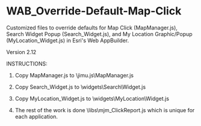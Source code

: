 # WAB_Override-Default-Map-Click
Customized files to override defaults for Map Click (MapManager.js), Search Widget Popup (Search_Widget.js), and My Location Graphic/Popup (MyLocation_Widget.js) in Esri's Web AppBuilder.

 Version 2.12

INSTRUCTIONS:

1. Copy MapManager.js to \jimu.js\MapManager.js

2. Copy Search_Widget.js to \widgets\Search\Widget.js

3. Copy MyLocation_Widget.js to \widgets\MyLocation\Widget.js

4. The rest of the work is done \libs\mjm_ClickReport.js which is unique for each application.
